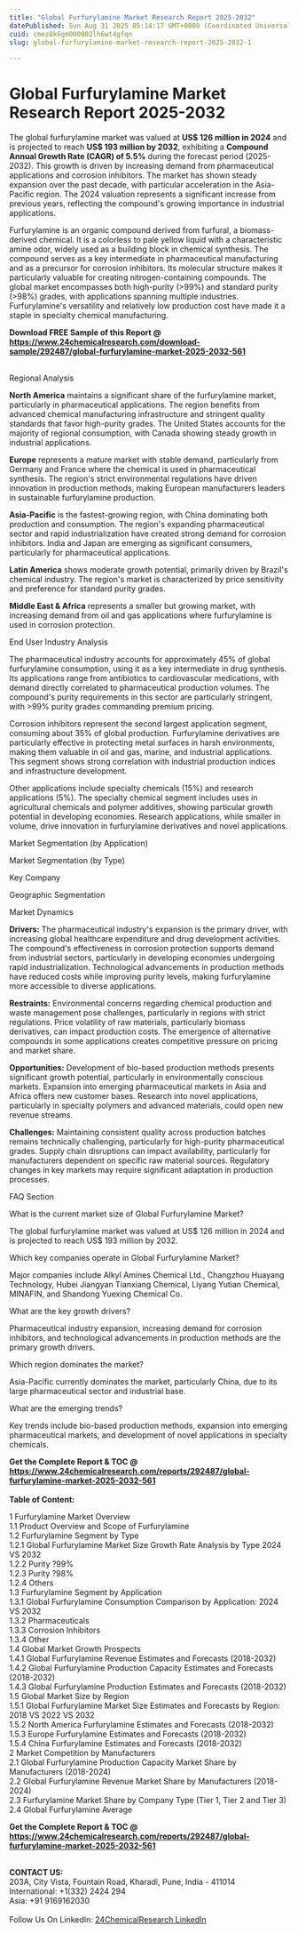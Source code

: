 ```yaml
---
title: "Global Furfurylamine Market Research Report 2025-2032"
datePublished: Sun Aug 31 2025 05:14:17 GMT+0000 (Coordinated Universal Time)
cuid: cmez8k6gm000002lh6wt4gfqn
slug: global-furfurylamine-market-research-report-2025-2032-1

---
```


# Global Furfurylamine Market Research Report 2025-2032

<p>The global furfurylamine market was valued at <strong>US$ 126 million in 2024</strong> and is projected to reach <strong>US$ 193 million by 2032</strong>, exhibiting a <strong>Compound Annual Growth Rate (CAGR) of 5.5%</strong> during the forecast period (2025-2032). This growth is driven by increasing demand from pharmaceutical applications and corrosion inhibitors. The market has shown steady expansion over the past decade, with particular acceleration in the Asia-Pacific region. The 2024 valuation represents a significant increase from previous years, reflecting the compound's growing importance in industrial applications.</p><p>
</p><p>Furfurylamine is an organic compound derived from furfural, a biomass-derived chemical. It is a colorless to pale yellow liquid with a characteristic amine odor, widely used as a building block in chemical synthesis. The compound serves as a key intermediate in pharmaceutical manufacturing and as a precursor for corrosion inhibitors. Its molecular structure makes it particularly valuable for creating nitrogen-containing compounds. The global market encompasses both high-purity (&gt;99%) and standard purity (&gt;98%) grades, with applications spanning multiple industries. Furfurylamine's versatility and relatively low production cost have made it a staple in specialty chemical manufacturing.</p><div><b>Download FREE Sample of this Report @ 
            <a href="https://www.24chemicalresearch.com/download-sample/292487/global-furfurylamine-market-2025-2032-561">
            https://www.24chemicalresearch.com/download-sample/292487/global-furfurylamine-market-2025-2032-561</a></b></div><br><p>
Regional Analysis</p><p>
</p><p><strong>North America</strong> maintains a significant share of the furfurylamine market, particularly in pharmaceutical applications. The region benefits from advanced chemical manufacturing infrastructure and stringent quality standards that favor high-purity grades. The United States accounts for the majority of regional consumption, with Canada showing steady growth in industrial applications.</p><p>
</p><p><strong>Europe</strong> represents a mature market with stable demand, particularly from Germany and France where the chemical is used in pharmaceutical synthesis. The region's strict environmental regulations have driven innovation in production methods, making European manufacturers leaders in sustainable furfurylamine production.</p><p>
</p><p><strong>Asia-Pacific</strong> is the fastest-growing region, with China dominating both production and consumption. The region's expanding pharmaceutical sector and rapid industrialization have created strong demand for corrosion inhibitors. India and Japan are emerging as significant consumers, particularly for pharmaceutical applications.</p><p>
</p><p><strong>Latin America</strong> shows moderate growth potential, primarily driven by Brazil's chemical industry. The region's market is characterized by price sensitivity and preference for standard purity grades.</p><p>
</p><p><strong>Middle East &amp; Africa</strong> represents a smaller but growing market, with increasing demand from oil and gas applications where furfurylamine is used in corrosion protection.</p><p>
End User Industry Analysis</p><p>
</p><p>The pharmaceutical industry accounts for approximately 45% of global furfurylamine consumption, using it as a key intermediate in drug synthesis. Its applications range from antibiotics to cardiovascular medications, with demand directly correlated to pharmaceutical production volumes. The compound's purity requirements in this sector are particularly stringent, with &gt;99% purity grades commanding premium pricing.</p><p>
</p><p>Corrosion inhibitors represent the second largest application segment, consuming about 35% of global production. Furfurylamine derivatives are particularly effective in protecting metal surfaces in harsh environments, making them valuable in oil and gas, marine, and industrial applications. This segment shows strong correlation with industrial production indices and infrastructure development.</p><p>
</p><p>Other applications include specialty chemicals (15%) and research applications (5%). The specialty chemical segment includes uses in agricultural chemicals and polymer additives, showing particular growth potential in developing economies. Research applications, while smaller in volume, drive innovation in furfurylamine derivatives and novel applications.</p><p>
Market Segmentation (by Application)</p><p>
</p><p>
Market Segmentation (by Type)</p><p>
</p><p>
Key Company</p><p>
</p><p>
Geographic Segmentation</p><p>
</p><p>
Market Dynamics</p><p>
</p><p><strong>Drivers:</strong> The pharmaceutical industry's expansion is the primary driver, with increasing global healthcare expenditure and drug development activities. The compound's effectiveness in corrosion protection supports demand from industrial sectors, particularly in developing economies undergoing rapid industrialization. Technological advancements in production methods have reduced costs while improving purity levels, making furfurylamine more accessible to diverse applications.</p><p>
</p><p><strong>Restraints:</strong> Environmental concerns regarding chemical production and waste management pose challenges, particularly in regions with strict regulations. Price volatility of raw materials, particularly biomass derivatives, can impact production costs. The emergence of alternative compounds in some applications creates competitive pressure on pricing and market share.</p><p>
</p><p><strong>Opportunities:</strong> Development of bio-based production methods presents significant growth potential, particularly in environmentally conscious markets. Expansion into emerging pharmaceutical markets in Asia and Africa offers new customer bases. Research into novel applications, particularly in specialty polymers and advanced materials, could open new revenue streams.</p><p>
</p><p><strong>Challenges:</strong> Maintaining consistent quality across production batches remains technically challenging, particularly for high-purity pharmaceutical grades. Supply chain disruptions can impact availability, particularly for manufacturers dependent on specific raw material sources. Regulatory changes in key markets may require significant adaptation in production processes.</p><p>
FAQ Section</p><p>
What is the current market size of Global Furfurylamine Market?</p><p>
</p><p>The global furfurylamine market was valued at US$ 126 million in 2024 and is projected to reach US$ 193 million by 2032.</p><p>
Which key companies operate in Global Furfurylamine Market?</p><p>
</p><p>Major companies include Alkyl Amines Chemical Ltd., Changzhou Huayang Technology, Hubei Jiangyan Tianxiang Chemical, Liyang Yutian Chemical, MINAFIN, and Shandong Yuexing Chemical Co.</p><p>
What are the key growth drivers?</p><p>
</p><p>Pharmaceutical industry expansion, increasing demand for corrosion inhibitors, and technological advancements in production methods are the primary growth drivers.</p><p>
Which region dominates the market?</p><p>
</p><p>Asia-Pacific currently dominates the market, particularly China, due to its large pharmaceutical sector and industrial base.</p><p>
What are the emerging trends?</p><p>
</p><p>Key trends include bio-based production methods, expansion into emerging pharmaceutical markets, and development of novel applications in specialty chemicals.</p>

<div><b>Get the Complete Report & TOC @ 
            <a href="https://www.24chemicalresearch.com/reports/292487/global-furfurylamine-market-2025-2032-561">
            https://www.24chemicalresearch.com/reports/292487/global-furfurylamine-market-2025-2032-561</a></b></div><br>
            <b>Table of Content:</b><p>1 Furfurylamine Market Overview<br />
    1.1 Product Overview and Scope of Furfurylamine<br />
    1.2 Furfurylamine Segment by Type<br />
        1.2.1 Global Furfurylamine Market Size Growth Rate Analysis by Type 2024 VS 2032<br />
        1.2.2 Purity ?99%<br />
        1.2.3 Purity ?98%<br />
        1.2.4 Others<br />
    1.3 Furfurylamine Segment by Application<br />
        1.3.1 Global Furfurylamine Consumption Comparison by Application: 2024 VS 2032<br />
        1.3.2 Pharmaceuticals<br />
        1.3.3 Corrosion Inhibitors<br />
        1.3.4 Other<br />
    1.4 Global Market Growth Prospects<br />
        1.4.1 Global Furfurylamine Revenue Estimates and Forecasts (2018-2032)<br />
        1.4.2 Global Furfurylamine Production Capacity Estimates and Forecasts (2018-2032)<br />
        1.4.3 Global Furfurylamine Production Estimates and Forecasts (2018-2032)<br />
    1.5 Global Market Size by Region<br />
        1.5.1 Global Furfurylamine Market Size Estimates and Forecasts by Region: 2018 VS 2022 VS 2032<br />
        1.5.2 North America Furfurylamine Estimates and Forecasts (2018-2032)<br />
        1.5.3 Europe Furfurylamine Estimates and Forecasts (2018-2032)<br />
        1.5.4 China Furfurylamine Estimates and Forecasts (2018-2032)<br />
2 Market Competition by Manufacturers<br />
    2.1 Global Furfurylamine Production Capacity Market Share by Manufacturers (2018-2024)<br />
    2.2 Global Furfurylamine Revenue Market Share by Manufacturers (2018-2024)<br />
    2.3 Furfurylamine Market Share by Company Type (Tier 1, Tier 2 and Tier 3)<br />
    2.4 Global Furfurylamine Average </p>

<div><b>Get the Complete Report & TOC @ 
            <a href="https://www.24chemicalresearch.com/reports/292487/global-furfurylamine-market-2025-2032-561">
            https://www.24chemicalresearch.com/reports/292487/global-furfurylamine-market-2025-2032-561</a></b></div><br>

<b>CONTACT US:</b><br>
            203A, City Vista, Fountain Road, Kharadi, Pune, India - 411014<br>
            International: +1(332) 2424 294<br>
            Asia: +91 9169162030 <br><br>
            Follow Us On LinkedIn: <a href="https://www.linkedin.com/company/24chemicalresearch/">24ChemicalResearch LinkedIn</a>